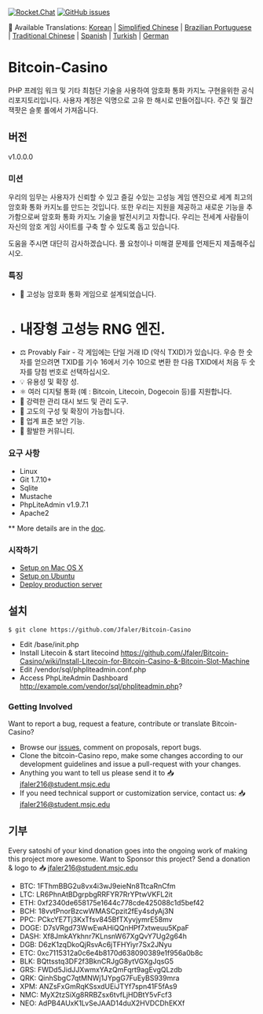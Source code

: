 [![Rocket.Chat](https://open.rocket.chat/images/join-chat.svg)](http://chat.bitlits.com/)
[![GitHub issues](https://img.shields.io/github/issues/Jfaler/bitcoin-casino.svg)](https://github.com/Jfaler/Bitcoin-Slot-Machine/issues)

:memo: Available Translations: [Korean](https://github.com/Jfaler/bitcoin-casino/doc/KO_README.md) | [Simplified Chinese](https://github.com/Jfaler/bitcoin-casino/tree/master/docs-translations/zh-CN/project/README.md) | [Brazilian Portuguese](https://github.com/Jfaler/bitcoin-casino/tree/master/docs-translations/pt-BR/project/README.md) | [Traditional Chinese](https://github.com/Jfaler/bitcoin-casino/tree/master/docs-translations/zh-TW/project/README.md) | [Spanish](https://github.com/Jfaler/bitcoin-casino/tree/master/docs-translations/es/project/README.md) | [Turkish](https://github.com/Jfaler/bitcoin-casino/tree/master/docs-translations/tr-TR/project/README.md) | [German](https://github.com/Jfaler/bitcoin-casino/tree/master/docs-translations/de-DE/project/README.md)

# Bitcoin-Casino
PHP 프레임 워크 및 기타 최첨단 기술을 사용하여 암호화 통화 카지노 구현을위한 공식 리포지토리입니다. 사용자 계정은 익명으로 고유 한 해시로 만들어집니다. 주간 및 월간 잭팟은 슬롯 롤에서 가져옵니다.

## 버전

v1.0.0.0

### 미션

우리의 임무는 사용자가 신뢰할 수 있고 즐길 수있는 고성능 게임 엔진으로 세계 최고의 암호화 통화 카지노를 만드는 것입니다. 또한 우리는 지원을 제공하고 새로운 기능을 추가함으로써 암호화 통화 카지노 기술을 발전시키고 자합니다. 우리는 전세계 사람들이 자신의 암호 게임 사이트를 구축 할 수 있도록 돕고 있습니다.

도움을 주시면 대단히 감사하겠습니다. 풀 요청이나 미해결 문제를 언제든지 제출해주십시오.

### 특징

* 🎰 고성능 암호화 통화 게임으로 설계되었습니다.
* # 내장형 고성능 RNG 엔진.
* ⚖️ Provably Fair - 각 게임에는 단일 거래 ID (약식 TXID)가 있습니다. 우승 한 숫자를 얻으려면 TXID를 기수 16에서 기수 10으로 변환 한 다음 TXID에서 처음 두 숫자를 당첨 번호로 선택하십시오.
* 💡 유용성 및 확장 성.
* ⚛️ 여러 디지털 통화 (예 : Bitcoin, Litecoin, Dogecoin 등)를 지원합니다.
* 📖 강력한 관리 대시 보드 및 관리 도구.
* 🔧 고도의 구성 및 확장이 가능합니다.
* 🔐 업계 표준 보안 기능.
* 💬 활발한 커뮤니티.

### 요구 사항

* Linux
* Git 1.7.10+
* Sqlite
* Mustache
* PhpLiteAdmin v1.9.7.1
* Apache2

** More details are in the [doc](doc).

### 시작하기

* [Setup on Mac OS X](doc/setup-local-osx.md)
* [Setup on Ubuntu](doc/setup-local-ubuntu.md)
* [Deploy production server](doc/deploy-production-server.md)

## 설치
`
$ git clone https://github.com/Jfaler/Bitcoin-Casino
`

* Edit /base/init.php
* Install Litecoin & start litecoind https://github.com/Jfaler/Bitcoin-Casino/wiki/Install-Litecoin-for-Bitcoin-Casino-&-Bitcoin-Slot-Machine
* Edit /vendor/sql/phpliteadmin.conf.php
* Access PhpLiteAdmin Dashboard http://example.com/vendor/sql/phpliteadmin.php?

### Getting Involved

Want to report a bug, request a feature, contribute or translate Bitcoin-Casino?

* Browse our [issues](https://github.com/Jfaler/bitcoin-Casino/issues), comment on proposals, report bugs.
* Clone the bitcoin-Casino repo, make some changes according to our development guidelines and issue a pull-request with your changes.
* Anything you want to tell us please send it to 📥 [jfaler216@student.msjc.edu](mailto:jfaler216@student.msjc.edu)
* If you need technical support or customization service, contact us: 📥 [jfaler216@student.msjc.edu](mailto:jfaler216@student.msjc.edu)

## 기부
Every satoshi of your kind donation goes into the ongoing work of making this project more awesome. Want to Sponsor this project? Send a donation & logo to 📥 [jfaler216@student.msjc.edu](mailto:jfaler216@student.msjc.edu)

* BTC: 1FThmBBG2u8vx4i3wJ9eieNn8TtcaRnCfm
* LTC: LR6PhnAtBDgrpbgRRFYR7RrYPtwVKFL2it
* ETH: 0xf2340de658175e1644c778cde425088c1d5bef42
* BCH: 18vvtPnorBzcwWMASCpzit2fEy4sdyAj3N
* PPC: PCkcYE7Tj3KxTfsv845BfTXyvjymrE58mv
* DOGE: D7sVRgd73WwEwAHiQQnHPf7xtweuu5KpaF
* DASH: Xf8JmkAYkhnr7KLnsnW67XgQvY7Ug2g64h
* DGB: D6zK1zqDkoQjRsvAc6jTFHYiyr7Sx2JNyu
* ETC: 0xc7115312a0c6e4b8170d638090389e1f956a0b8c
* BLK: BQttsstq3DF2f3BknCRJgG8ytVGXgJqsG5
* GRS: FWDd5JidJJXwmxYAzQmFqrt9agEvgQLzdb
* QRK: QinhSbgC7qtMNWj1JYpgG7FuEyBS939mra
* XPM: ANZsFxGmRqKSsxdUEiJTYf7spn41F5fAs9
* NMC: MyX2tzSiXg8RRBZsx6tvfLjHDBtY5vFcf3
* NEO: AdPB4AUxK1LvSeJAAD14duX2HVDCDhEKXf
